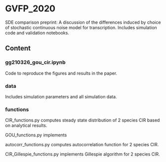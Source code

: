 # GVFP_2020
SDE comparison preprint: A discussion of the differences induced by choice of stochastic continuous noise model for transcription. Includes simulation code and validation notebooks.


## Content

### gg210326_gou_cir.ipynb
Code to reproduce the figures and results in the paper. 

### data
Includes simulation parameters and all simulation data.

### functions
CIR_functions.py computes steady state distribution of 2 species CIR based on analytical results.

GOU_functions.py implements 

autocorr_functions.py computes autocorrelation function for 2 species CIR.

CIR_Gillespie_functions.py implements Gillespie algorithm for 2 species CIR.

